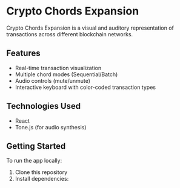 # Crypto Chords Expansion

Crypto Chords Expansion is a visual and auditory representation of transactions across different blockchain networks.

## Features
- Real-time transaction visualization
- Multiple chord modes (Sequential/Batch)
- Audio controls (mute/unmute)
- Interactive keyboard with color-coded transaction types

## Technologies Used
- React
- Tone.js (for audio synthesis)

## Getting Started
To run the app locally:
1. Clone this repository
2. Install dependencies:
